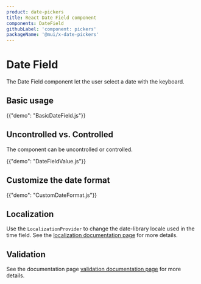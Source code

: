 ```yaml
---
product: date-pickers
title: React Date Field component
components: DateField
githubLabel: 'component: pickers'
packageName: '@mui/x-date-pickers'
---
```


# Date Field

<p class="description">The Date Field component let the user select a date with the keyboard.</p>

## Basic usage

{{"demo": "BasicDateField.js"}}

## Uncontrolled vs. Controlled

The component can be uncontrolled or controlled.

{{"demo": "DateFieldValue.js"}}

## Customize the date format

{{"demo": "CustomDateFormat.js"}}

## Localization

Use the `LocalizationProvider` to change the date-library locale used in the time field.
See the [localization documentation page](/x/react-date-pickers/localization/) for more details.

## Validation

See the documentation page [validation documentation page](/x/react-date-pickers/validation/) for more details.
